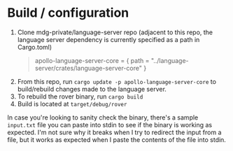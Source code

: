 # Build / configuration

1. Clone mdg-private/language-server repo (adjacent to this repo, the language
   server dependency is currently specified as a path in Cargo.toml)
   > apollo-language-server-core = { path = "../language-server/crates/language-server-core" }
2. From this repo, run `cargo update -p apollo-language-server-core` to
   build/rebuild changes made to the language server.
3. To rebuild the rover binary, run `cargo build`
4. Build is located at `target/debug/rover`

In case you're looking to sanity check the binary, there's a sample `input.txt`
file you can paste into stdin to see if the binary is working as expected. I'm
not sure why it breaks when I try to redirect the input from a file, but it
works as expected when I paste the contents of the file into stdin.
